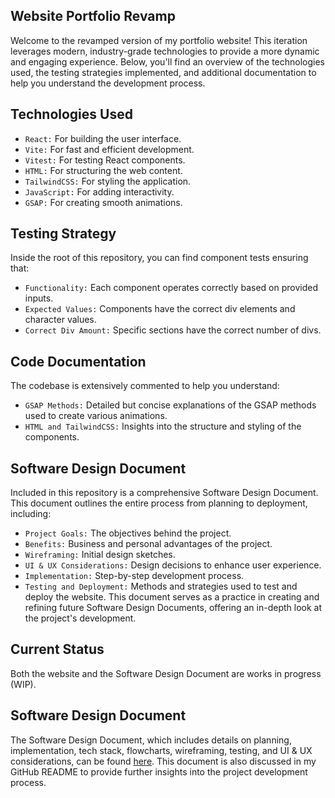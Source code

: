 ## Website Portfolio Revamp
Welcome to the revamped version of my portfolio website! This iteration leverages modern, industry-grade technologies to provide a more dynamic and engaging experience. Below, you'll find an overview of the technologies used, the testing strategies implemented, and additional documentation to help you understand the development process.

## Technologies Used
* `React:` For building the user interface.
* `Vite:` For fast and efficient development.
* `Vitest:` For testing React components.
* `HTML:` For structuring the web content.
* `TailwindCSS:` For styling the application.
* `JavaScript:` For adding interactivity.
* `GSAP:` For creating smooth animations.

## Testing Strategy
Inside the root of this repository, you can find component tests ensuring that:

* ``Functionality:`` Each component operates correctly based on provided inputs.
* ``Expected Values:`` Components have the correct div elements and character values.
* ``Correct Div Amount:`` Specific sections have the correct number of divs.

## Code Documentation
The codebase is extensively commented to help you understand:

* ``GSAP Methods:`` Detailed but concise explanations of the GSAP methods used to create various animations.
* ``HTML and TailwindCSS:`` Insights into the structure and styling of the components.

## Software Design Document
Included in this repository is a comprehensive Software Design Document. This document outlines the entire process from planning to deployment, including:

* ``Project Goals:`` The objectives behind the project.
* ``Benefits:`` Business and personal advantages of the project.
* ``Wireframing:`` Initial design sketches.
* ``UI & UX Considerations:`` Design decisions to enhance user experience.
* ``Implementation:`` Step-by-step development process.
* ``Testing and Deployment:`` Methods and strategies used to test and deploy the website.
This document serves as a practice in creating and refining future Software Design Documents, offering an in-depth look at the project's development.

## Current Status
Both the website and the Software Design Document are works in progress (WIP).

## Software Design Document
The Software Design Document, which includes details on planning, implementation, tech stack, flowcharts, wireframing, testing, and UI & UX considerations, can be found [here](https://docs.google.com/document/d/1yzzPMPEkCv0HUanihb0-XPzGV6Z8txedYXVlUFerpM8/edit?usp=sharing). This document is also discussed in my GitHub README to provide further insights into the project development process.
